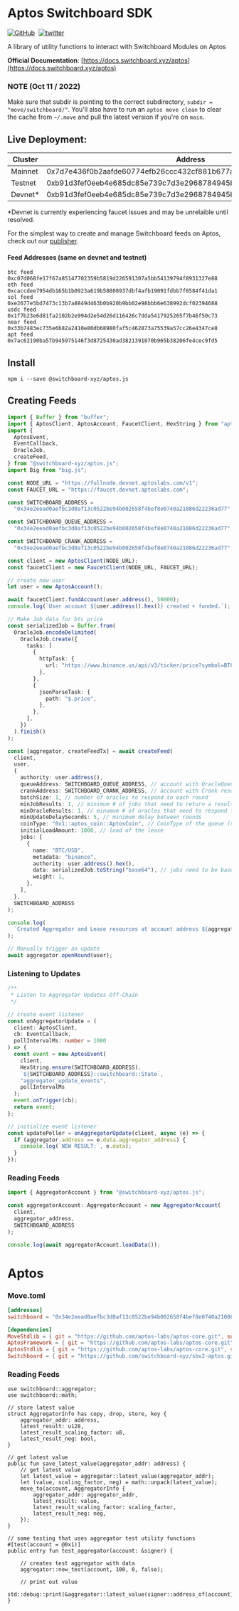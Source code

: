 # Aptos Switchboard SDK

[![GitHub](https://img.shields.io/badge/--181717?logo=github&logoColor=ffffff)](https://github.com/switchboard-xyz/aptos-sdk)&nbsp;
[![twitter](https://badgen.net/twitter/follow/switchboardxyz)](https://twitter.com/switchboardxyz)&nbsp;&nbsp;

A library of utility functions to interact with Switchboard Modules on Aptos

**Official Documentation**:
[https://docs.switchboard.xyz/aptos](https://docs.switchboard.xyz/aptos)

### NOTE (Oct 11 / 2022)

Make sure that subdir is pointing to the correct subdirectory,
`subdir = "move/switchboard/"`. You'll also have to run an `aptos move clean` to
clear the cache from `~/.move` and pull the latest version if you're on `main`.

## Live Deployment:

| Cluster  | Address                                                            |
| -------- | ------------------------------------------------------------------ |
| Mainnet  | 0x7d7e436f0b2aafde60774efb26ccc432cf881b677aca7faaf2a01879bd19fb8  |
| Testnet  | 0xb91d3fef0eeb4e685dc85e739c7d3e2968784945be4424e92e2f86e2418bf271 |
| Devnet\* | 0xb91d3fef0eeb4e685dc85e739c7d3e2968784945be4424e92e2f86e2418bf271 |

\*Devnet is currently experiencing faucet issues and may be unrelaible until
resolved.

For the simplest way to create and manage Switchboard feeds on Aptos, check out
our [publisher](https://app.switchboard.xyz).

#### Feed Addresses (same on devnet and testnet)

```
btc feed 0xc07d068fe17f67a85147702359b5819d226591307a5bb54139794f8931327e88
eth feed 0xcaccdee7954db165b1b0923a619b58808937dbf4afb19091fdbb7f0584f41da1
sol feed 0xe2677e5bd7473c13b7a8849d463b0b920b9bb02e98bbb6e638992dcf02394688
usdc feed 0x1f7b23e6d81fa2102b2e994d2e54d26d116426c7dda5417925265f7b46f50c73
near feed 0x33b7483ec735e6b82a2410e80db68980faf5c462873a75539a57cc26e4347ce8
apt feed 0x7ac62190ba57b945975146f3d8725430ad3821391070b965b38206fe4cec9fd5
```

## Install

```
npm i --save @switchboard-xyz/aptos.js
```

## Creating Feeds

```ts
import { Buffer } from "buffer";
import { AptosClient, AptosAccount, FaucetClient, HexString } from "aptos";
import {
  AptosEvent,
  EventCallback,
  OracleJob,
  createFeed,
} from "@switchboard-xyz/aptos.js";
import Big from "big.js";

const NODE_URL = "https://fullnode.devnet.aptoslabs.com/v1";
const FAUCET_URL = "https://faucet.devnet.aptoslabs.com";

const SWITCHBOARD_ADDRESS =
  "0x34e2eead0aefbc3d0af13c0522be94b002658f4bef8e0740a21086d22236ad77";

const SWITCHBOARD_QUEUE_ADDRESS =
  "0x34e2eead0aefbc3d0af13c0522be94b002658f4bef8e0740a21086d22236ad77";

const SWITCHBOARD_CRANK_ADDRESS =
  "0x34e2eead0aefbc3d0af13c0522be94b002658f4bef8e0740a21086d22236ad77";

const client = new AptosClient(NODE_URL);
const faucetClient = new FaucetClient(NODE_URL, FAUCET_URL);

// create new user
let user = new AptosAccount();

await faucetClient.fundAccount(user.address(), 50000);
console.log(`User account ${user.address().hex()} created + funded.`);

// Make Job data for btc price
const serializedJob = Buffer.from(
  OracleJob.encodeDelimited(
    OracleJob.create({
      tasks: [
        {
          httpTask: {
            url: "https://www.binance.us/api/v3/ticker/price?symbol=BTCUSD",
          },
        },
        {
          jsonParseTask: {
            path: "$.price",
          },
        },
      ],
    })
  ).finish()
);

const [aggregator, createFeedTx] = await createFeed(
  client,
  user,
  {
    authority: user.address(),
    queueAddress: SWITCHBOARD_QUEUE_ADDRESS, // account with OracleQueue resource
    crankAddress: SWITCHBOARD_CRANK_ADDRESS, // account with Crank resource
    batchSize: 1, // number of oracles to respond to each round
    minJobResults: 1, // minimum # of jobs that need to return a result
    minOracleResults: 1, // minumum # of oracles that need to respond for a result
    minUpdateDelaySeconds: 5, // minimum delay between rounds
    coinType: "0x1::aptos_coin::AptosCoin", // CoinType of the queue (now only AptosCoin)
    initialLoadAmount: 1000, // load of the lease
    jobs: [
      {
        name: "BTC/USD",
        metadata: "binance",
        authority: user.address().hex(),
        data: serializedJob.toString("base64"), // jobs need to be base64 encoded strings
        weight: 1,
      },
    ],
  },
  SWITCHBOARD_ADDRESS
);

console.log(
  `Created Aggregator and Lease resources at account address ${aggregator.address}. Tx hash ${createFeedTx}`
);

// Manually trigger an update
await aggregator.openRound(user);
```

### Listening to Updates

```ts
/**
 * Listen to Aggregator Updates Off-Chain
 */

// create event listener
const onAggregatorUpdate = (
  client: AptosClient,
  cb: EventCallback,
  pollIntervalMs: number = 1000
) => {
  const event = new AptosEvent(
    client,
    HexString.ensure(SWITCHBOARD_ADDRESS),
    `${SWITCHBOARD_ADDRESS}::switchboard::State`,
    "aggregator_update_events",
    pollIntervalMs
  );
  event.onTrigger(cb);
  return event;
};

// initialize event listener
const updatePoller = onAggregatorUpdate(client, async (e) => {
  if (aggregator.address == e.data.aggregator_address) {
    console.log(`NEW RESULT:`, e.data);
  }
});
```

### Reading Feeds

```ts
import { AggregatorAccount } from "@switchboard-xyz/aptos.js";

const aggregatorAccount: AggregatorAccount = new AggregatorAccount(
  client,
  aggregator_address,
  SWITCHBOARD_ADDRESS
);

console.log(await aggregatorAccount.loadData());
```

# Aptos

### Move.toml

```toml
[addresses]
switchboard = "0x34e2eead0aefbc3d0af13c0522be94b002658f4bef8e0740a21086d22236ad77"

[dependencies]
MoveStdlib = { git = "https://github.com/aptos-labs/aptos-core.git", subdir = "aptos-move/framework/move-stdlib/", rev = "devnet" }
AptosFramework = { git = "https://github.com/aptos-labs/aptos-core.git", subdir = "aptos-move/framework/aptos-framework/", rev = "devnet" }
AptosStdlib = { git = "https://github.com/aptos-labs/aptos-core.git", subdir = "aptos-move/framework/aptos-stdlib/", rev = "devnet" }
Switchboard = { git = "https://github.com/switchboard-xyz/sbv2-aptos.git", subdir = "move/switchboard/", rev = "main" }
```

### Reading Feeds

```move
use switchboard::aggregator;
use switchboard::math;

// store latest value
struct AggregatorInfo has copy, drop, store, key {
    aggregator_addr: address,
    latest_result: u128,
    latest_result_scaling_factor: u8,
    latest_result_neg: bool,
}

// get latest value
public fun save_latest_value(aggregator_addr: address) {
    // get latest value
    let latest_value = aggregator::latest_value(aggregator_addr);
    let (value, scaling_factor, neg) = math::unpack(latest_value);
    move_to(account, AggregatorInfo {
        aggregator_addr: aggregator_addr,
        latest_result: value,
        latest_result_scaling_factor: scaling_factor,
        latest_result_neg: neg,
    });
}

// some testing that uses aggregator test utility functions
#[test(account = @0x1)]
public entry fun test_aggregator(account: &signer) {

    // creates test aggregator with data
    aggregator::new_test(account, 100, 0, false);

    // print out value
    std::debug::print(&aggregator::latest_value(signer::address_of(account)));
}
```
